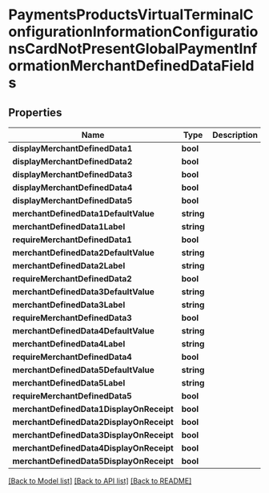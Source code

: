 # PaymentsProductsVirtualTerminalConfigurationInformationConfigurationsCardNotPresentGlobalPaymentInformationMerchantDefinedDataFields

## Properties
Name | Type | Description | Notes
------------ | ------------- | ------------- | -------------
**displayMerchantDefinedData1** | **bool** |  | [optional] 
**displayMerchantDefinedData2** | **bool** |  | [optional] 
**displayMerchantDefinedData3** | **bool** |  | [optional] 
**displayMerchantDefinedData4** | **bool** |  | [optional] 
**displayMerchantDefinedData5** | **bool** |  | [optional] 
**merchantDefinedData1DefaultValue** | **string** |  | [optional] 
**merchantDefinedData1Label** | **string** |  | [optional] 
**requireMerchantDefinedData1** | **bool** |  | [optional] 
**merchantDefinedData2DefaultValue** | **string** |  | [optional] 
**merchantDefinedData2Label** | **string** |  | [optional] 
**requireMerchantDefinedData2** | **bool** |  | [optional] 
**merchantDefinedData3DefaultValue** | **string** |  | [optional] 
**merchantDefinedData3Label** | **string** |  | [optional] 
**requireMerchantDefinedData3** | **bool** |  | [optional] 
**merchantDefinedData4DefaultValue** | **string** |  | [optional] 
**merchantDefinedData4Label** | **string** |  | [optional] 
**requireMerchantDefinedData4** | **bool** |  | [optional] 
**merchantDefinedData5DefaultValue** | **string** |  | [optional] 
**merchantDefinedData5Label** | **string** |  | [optional] 
**requireMerchantDefinedData5** | **bool** |  | [optional] 
**merchantDefinedData1DisplayOnReceipt** | **bool** |  | [optional] 
**merchantDefinedData2DisplayOnReceipt** | **bool** |  | [optional] 
**merchantDefinedData3DisplayOnReceipt** | **bool** |  | [optional] 
**merchantDefinedData4DisplayOnReceipt** | **bool** |  | [optional] 
**merchantDefinedData5DisplayOnReceipt** | **bool** |  | [optional] 

[[Back to Model list]](../README.md#documentation-for-models) [[Back to API list]](../README.md#documentation-for-api-endpoints) [[Back to README]](../README.md)


